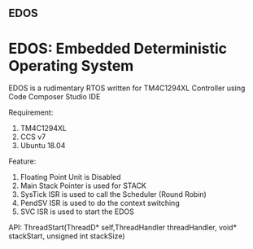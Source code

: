 ## EDOS
# EDOS: Embedded Deterministic Operating System


EDOS is a rudimentary RTOS written for TM4C1294XL Controller using Code Composer Studio IDE

Requirement:
1. TM4C1294XL
2. CCS v7
3. Ubuntu 18.04 

Feature:
1. Floating Point Unit is Disabled
2. Main Stack Pointer is used for STACK
3. SysTick ISR is used to call the Scheduler (Round Robin)
4. PendSV ISR is used to do the context switching
5. SVC ISR is used to start the EDOS

API:
ThreadStart(ThreadD* self,ThreadHandler threadHandler, void* stackStart, unsigned int stackSize)


